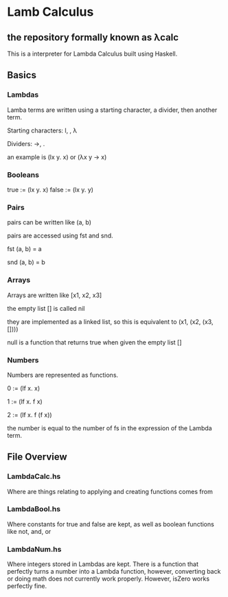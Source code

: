 
# Lamb Calculus 
## the repository formally known as λcalc

This is a interpreter for Lambda Calculus built using Haskell.

## Basics

### Lambdas
Lamba terms are written using a starting character, a divider, then another term.
  
  Starting characters: l, \, λ
  
  Dividers: ->, .

  an example is (lx y. x) or (λx y -> x)

### Booleans
true  := (lx y. x)
  false := (lx y. y)

### Pairs
pairs can be written like (a, b)
  
pairs are accessed using fst and snd.
  
fst (a, b) = a
  
snd (a, b) = b

### Arrays
Arrays are written like [x1, x2, x3]
  
the empty list [] is called nil
  
they are implemented as a linked list, so this is equivalent to (x1, (x2, (x3, [])))
  
null is a function that returns true when given the empty list []

### Numbers
Numbers are represented as functions.
  
0 := (lf x. x)
    
1 := (lf x. f x)
    
2 := (lf x. f (f x))

the number is equal to the number of fs in the expression of the Lambda term.

## File Overview

### LambdaCalc.hs
Where are things relating to applying and creating functions comes from

### LambdaBool.hs
Where constants for true and false are kept, as well as boolean functions like not, and, or

### LambdaNum.hs 
Where integers stored in Lambdas are kept. There is a function that perfectly turns a number into a Lambda function, however, converting back or doing math does not currently work properly. However, isZero works perfectly fine.
